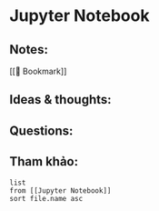 # Jupyter Notebook

## Notes:
[[📑 Bookmark]]

## Ideas & thoughts:

## Questions:


## Tham khảo:
```dataview
list
from [[Jupyter Notebook]]
sort file.name asc
```